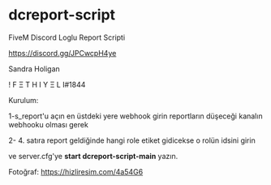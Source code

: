# dcreport-script
FiveM Discord Loglu Report Scripti

https://discord.gg/JPCwcpH4ye

Sandra Holigan

! F Ξ T H I Y Ξ L I#1844

Kurulum: 


1-s_report'u açın en üstdeki yere webhook girin reportların düşeceği kanalın  webhooku olması gerek

2- 4. satıra report geldiğinde hangi role etiket gidicekse o rolün idsini girin

ve server.cfg'ye **start dcreport-script-main** yazın.

Fotoğraf: https://hizliresim.com/4a54G6



